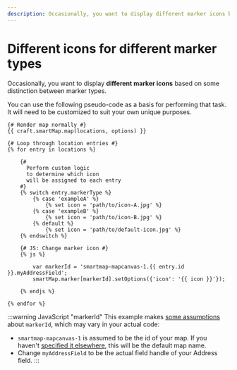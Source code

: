 ```yaml
---
description: Occasionally, you want to display different marker icons based on some distinction between marker types. You can use the following pseudo-code to get started.
---
```


# Different icons for different marker types

Occasionally, you want to display **different marker icons** based on some distinction between marker types.

You can use the following pseudo-code as a basis for performing that task. It will need to be customized to suit your own unique purposes.

```twig
{# Render map normally #}
{{ craft.smartMap.map(locations, options) }}

{# Loop through location entries #}
{% for entry in locations %}

    {#
      Perform custom logic
      to determine which icon
      will be assigned to each entry
    #}
    {% switch entry.markerType %}
        {% case 'exampleA' %}
            {% set icon = 'path/to/icon-A.jpg' %}
        {% case 'exampleB' %}
            {% set icon = 'path/to/icon-B.jpg' %}
        {% default %}
            {% set icon = 'path/to/default-icon.jpg' %}
    {% endswitch %}

    {# JS: Change marker icon #}
    {% js %}

        var markerId = 'smartmap-mapcanvas-1.{{ entry.id }}.myAddressField';
        smartMap.marker[markerId].setOptions({'icon': '{{ icon }}'});

    {% endjs %}

{% endfor %}
```

:::warning JavaScript "markerId"
This example makes [some assumptions](/customizing-the-map-in-twig/) about `markerId`, which may vary in your actual code:

 - `smartmap-mapcanvas-1` is assumed to be the id of your map. If you haven't [specified it elsewhere](/customizing-the-map-in-twig/#map-options), this will be the default map name.
 - Change `myAddressField` to be the actual field handle of your Address field.
:::
